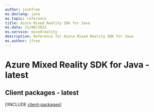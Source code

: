 ```yaml
---
author: joshfree
ms.devlang: java
ms.topic: reference
title: Azure Mixed Reality SDK for Java
ms.data: 11/08/2022
ms.service: mixedreality
description: Reference for Azure Mixed Reality SDK for Java
ms.author: jfree
---
```

# Azure Mixed Reality SDK for Java - latest

## Client packages - latest
[!INCLUDE [client-packages](mixed-reality-client-index.md)]